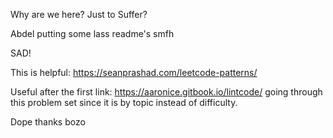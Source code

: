 Why are we here? Just to Suffer?


Abdel putting some lass readme's smfh


SAD!


This is helpful: https://seanprashad.com/leetcode-patterns/

Useful after the first link: https://aaronice.gitbook.io/lintcode/ going through this problem set since it is by topic instead of difficulty.

Dope thanks bozo
